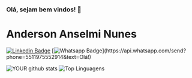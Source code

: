 ### Olá, sejam bem vindos! 👋

# Anderson Anselmi Nunes

[![Linkedin Badge](https://img.shields.io/badge/-LinkedIn-blue?style=flat-square&logo=Linkedin&logoColor=white&link=https://www.linkedin.com/in/andersonanunes/)](https://www.linkedin.com/in/andersonanunes/)
[![Whatsapp Badge](https://img.shields.io/badge/-Whatsapp-4CA143?style=flat-square&labelColor=4CA143&logo=whatsapp&logoColor=white&link=https://api.whatsapp.com/send?phone=5511975552914&text=Olá!)](https://api.whatsapp.com/send?phone=5511975552914&text=Olá!)

![YOUR github stats](https://github-readme-stats.vercel.app/api?username=andersonanunes&theme=great-gatsby&show_icons=true)
![Top Linguagens](https://github-readme-stats.vercel.app/api/top-langs/?username=andersonanunes&layout=compact)

<!--
**andersonanunes/andersonanunes** is a ✨ _special_ ✨ repository because its `README.md` (this file) appears on your GitHub profile.

Here are some ideas to get you started:

- 🔭 I’m currently working on ...
- 🌱 I’m currently learning ...
- 👯 I’m looking to collaborate on ...
- 🤔 I’m looking for help with ...
- 💬 Ask me about ...
- 📫 How to reach me: ...
- 😄 Pronouns: ...
- ⚡ Fun fact: ...
-->
